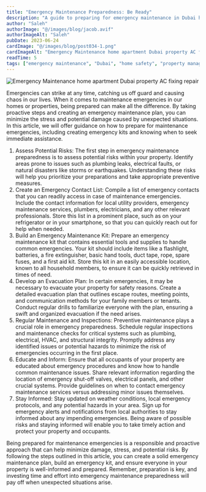 ```yaml
---
title: "Emergency Maintenance Preparedness: Be Ready"
description: "A guide to preparing for emergency maintenance in Dubai homes, including risk assessment, emergency kits, and contact lists."
author: "Saleh"
authorImage: "@/images/blog/jacob.avif"
authorImageAlt: "Saleh"
pubDate: 2023-06-24
cardImage: "@/images/blog/post034-1.png"
cardImageAlt: "Emergency Maintenance home apartment Dubai property AC fixing repair"
readTime: 5
tags: ["emergency maintenance", "Dubai", "home safety", "property management", "preparedness"]
---
```


![Emergency Maintenance home apartment Dubai property AC fixing repair](@/images/blog/post034-1.png "Emergency Maintenance home apartment Dubai property AC fixing repair")

Emergencies can strike at any time, catching us off guard and causing chaos in our lives. When it comes to maintenance emergencies in our homes or properties, being prepared can make all the difference. By taking proactive steps and creating an emergency maintenance plan, you can minimize the stress and potential damage caused by unexpected situations. In this article, we will offer guidance on how to prepare for maintenance emergencies, including creating emergency kits and knowing when to seek immediate assistance.

1.  Assess Potential Risks: The first step in emergency maintenance preparedness is to assess potential risks within your property. Identify areas prone to issues such as plumbing leaks, electrical faults, or natural disasters like storms or earthquakes. Understanding these risks will help you prioritize your preparations and take appropriate preventive measures.
2.  Create an Emergency Contact List: Compile a list of emergency contacts that you can readily access in case of maintenance emergencies. Include the contact information for local utility providers, emergency maintenance services, plumbers, electricians, and any other relevant professionals. Store this list in a prominent place, such as on your refrigerator or in your smartphone, so that you can quickly reach out for help when needed.
3.  Build an Emergency Maintenance Kit: Prepare an emergency maintenance kit that contains essential tools and supplies to handle common emergencies. Your kit should include items like a flashlight, batteries, a fire extinguisher, basic hand tools, duct tape, rope, spare fuses, and a first aid kit. Store this kit in an easily accessible location, known to all household members, to ensure it can be quickly retrieved in times of need.
4.  Develop an Evacuation Plan: In certain emergencies, it may be necessary to evacuate your property for safety reasons. Create a detailed evacuation plan that outlines escape routes, meeting points, and communication methods for your family members or tenants. Conduct regular drills to familiarize everyone with the plan, ensuring a swift and organized evacuation if the need arises.
5.  Regular Maintenance and Inspections: Preventive maintenance plays a crucial role in emergency preparedness. Schedule regular inspections and maintenance checks for critical systems such as plumbing, electrical, HVAC, and structural integrity. Promptly address any identified issues or potential hazards to minimize the risk of emergencies occurring in the first place.
6.  Educate and Inform: Ensure that all occupants of your property are educated about emergency procedures and know how to handle common maintenance issues. Share relevant information regarding the location of emergency shut-off valves, electrical panels, and other crucial systems. Provide guidelines on when to contact emergency maintenance services versus addressing minor issues themselves.
7.  Stay Informed: Stay updated on weather conditions, local emergency protocols, and any potential hazards in your area. Sign up for emergency alerts and notifications from local authorities to stay informed about any impending emergencies. Being aware of possible risks and staying informed will enable you to take timely action and protect your property and occupants.

Being prepared for maintenance emergencies is a responsible and proactive approach that can help minimize damage, stress, and potential risks. By following the steps outlined in this article, you can create a solid emergency maintenance plan, build an emergency kit, and ensure everyone in your property is well-informed and prepared. Remember, preparation is key, and investing time and effort into emergency maintenance preparedness will pay off when unexpected situations arise.